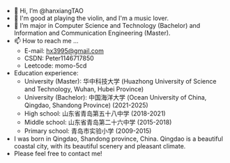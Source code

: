 - 👋 Hi, I’m @hanxiangTAO
- 👀 I'm good at playing the violin, and I'm a music lover.
- 🌱 I’m major in Computer Science and Technology (Bachelor) and Information and Communication Engineering (Master).
- 📫 How to reach me ...
  - E-mail: hx3995@gmail.com
  - CSDN: Peter1146717850
  - Leetcode: momo-5cd
- Education experience:
  - University (Master): 华中科技大学 (Huazhong University of Science and Technology, Wuhan, Hubei Province)
  - University (Bachelor): 中国海洋大学 (Ocean University of China, Qingdao, Shandong Province) (2021-2025)
  - High school: 山东省青岛第五十八中学 (2018-2021)
  - Middle school: 山东省青岛第二十六中学 (2015-2018)
  - Primary school: 青岛市实验小学 (2009-2015)
- I was born in Qingdao, Shandong province, China. Qingdao is a beautiful coastal city, with its beautiful scenery and pleasant climate.
- Please feel free to contact me!
